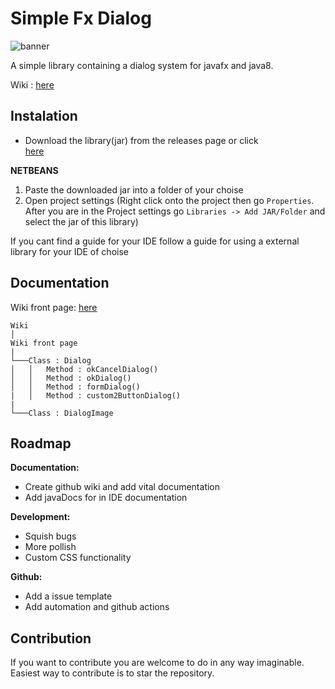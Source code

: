 # Simple Fx Dialog

![banner](https://i.imgur.com/jDsThDb.png)

A simple library containing a dialog system for javafx and java8.

Wiki : [here](https://github.com/LukeOnuke/SimpleFxDialog/wiki)

## Instalation

 - Download the library(jar) from the releases page or click   
   [here](https://github.com/LukeOnuke/SimpleFxDialog/releases)
   
**NETBEANS**
   
 1. Paste the downloaded jar into a folder of your choise
 2. Open project settings (Right click onto the project then go `Properties`. After you are in the Project settings go `Libraries -> Add JAR/Folder` and select the jar of this library)

   If you cant find a guide for your IDE follow a guide for using a external library for your IDE of choise

## Documentation
Wiki front page: [here](https://github.com/LukeOnuke/SimpleFxDialog/wiki)
```
Wiki 
│
Wiki front page
|
└───Class : Dialog
│   │   Method : okCancelDialog()
│   │   Method : okDialog()
│   │   Method : formDialog()
|   │   Method : custom2ButtonDialog()   
|
└───Class : DialogImage
```

## Roadmap
**Documentation:**

 -  Create github wiki and add vital documentation 	
 -  Add javaDocs for in IDE documentation
 
 **Development:**
 - Squish bugs
 - More pollish
 - Custom CSS functionality
 
 **Github:**
 
 - Add a issue template
 - Add automation and github actions


## Contribution
If you want to contribute you are welcome to do in any way imaginable. Easiest way to contribute is to star the repository.
